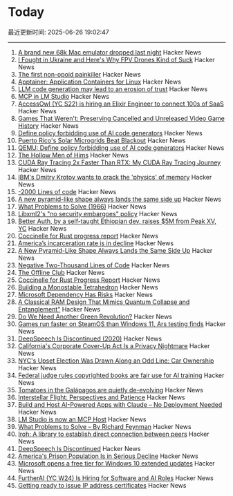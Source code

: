 # Today

最近更新时间: 2025-06-26 19:02:47

--- 
1. [A brand new 68k Mac emulator dropped last night](https://oldbytes.space/@smallsco/114747196289375530) Hacker News
2. [I Fought in Ukraine and Here's Why FPV Drones Kind of Suck](https://warontherocks.com/2025/06/i-fought-in-ukraine-and-heres-why-fpv-drones-kind-of-suck/) Hacker News
3. [The first non-opoid painkiller](https://www.worksinprogress.news/p/the-first-non-opioid-painkiller) Hacker News
4. [Apptainer: Application Containers for Linux](https://apptainer.org/) Hacker News
5. [LLM code generation may lead to an erosion of trust](https://jaysthoughts.com/aithoughts1) Hacker News
6. [MCP in LM Studio](https://lmstudio.ai/blog/lmstudio-v0.3.17) Hacker News
7. [AccessOwl (YC S22) is hiring an Elixir Engineer to connect 100s of SaaS](https://www.ycombinator.com/companies/accessowl/jobs/1shGwy2-senior-software-engineer-elixir-focus) Hacker News
8. [Games That Weren't: Preserving Cancelled and Unreleased Video Game History](https://www.gamesthatwerent.com/) Hacker News
9. [Define policy forbidding use of AI code generators](https://github.com/qemu/qemu/commit/3d40db0efc22520fa6c399cf73960dced423b048) Hacker News
10. [Puerto Rico's Solar Microgrids Beat Blackout](https://spectrum.ieee.org/puerto-rico-solar-microgrids) Hacker News
11. [QEMU: Define policy forbidding use of AI code generators](https://github.com/qemu/qemu/commit/3d40db0efc22520fa6c399cf73960dced423b048) Hacker News
12. [The Hollow Men of Hims](https://www.alexkesin.com/p/the-hollow-men-of-hims) Hacker News
13. [CUDA Ray Tracing 2x Faster Than RTX: My CUDA Ray Tracing Journey](https://karimsayedre.github.io/RTIOW.html) Hacker News
14. [IBM's Dmitry Krotov wants to crack the 'physics' of memory](https://research.ibm.com/blog/dmitry-krotov-ai-physics) Hacker News
15. [-2000 Lines of code](https://www.folklore.org/Negative_2000_Lines_Of_Code.html) Hacker News
16. [A new pyramid-like shape always lands the same side up](https://www.quantamagazine.org/a-new-pyramid-like-shape-always-lands-the-same-side-up-20250625/) Hacker News
17. [What Problems to Solve (1966)](http://genius.cat-v.org/richard-feynman/writtings/letters/problems) Hacker News
18. [Libxml2's "no security embargoes" policy](https://lwn.net/SubscriberLink/1025971/73f269ad3695186d/) Hacker News
19. [Better Auth, by a self-taught Ethiopian dev, raises $5M from Peak XV, YC](https://techcrunch.com/2025/06/25/this-self-taught-ethiopian-dev-built-an-authentication-tool-and-got-into-yc/) Hacker News
20. [Coccinelle for Rust progress report](https://www.collabora.com/news-and-blog/blog/2025/06/25/coccinelle-for-rust-progress-report/) Hacker News
21. [America’s incarceration rate is in decline](https://www.theatlantic.com/ideas/archive/2025/06/prisoner-populations-are-plummeting/683310/) Hacker News
22. [A New Pyramid-Like Shape Always Lands the Same Side Up](https://www.quantamagazine.org/a-new-pyramid-like-shape-always-lands-the-same-side-up-20250625/) Hacker News
23. [Negative Two-Thousand Lines of Code](https://www.folklore.org/StoryView.py?story=Negative_2000_Lines_Of_Code.txt) Hacker News
24. [The Offline Club](https://www.theoffline-club.com) Hacker News
25. [Coccinelle for Rust Progress Report](https://www.collabora.com/news-and-blog/blog/2025/06/25/coccinelle-for-rust-progress-report/) Hacker News
26. [Building a Monostable Tetrahedron](https://arxiv.org/abs/2506.19244) Hacker News
27. [Microsoft Dependency Has Risks](https://blog.miloslavhomer.cz/p/microsoft-dependency-has-risks) Hacker News
28. [A Classical RAM Design That Mimics Quantum Collapse and Entanglement"](https://www.qsymbolic.com) Hacker News
29. [Do We Need Another Green Revolution?](https://www.newyorker.com/magazine/2025/06/30/do-we-need-another-green-revolution) Hacker News
30. [Games run faster on SteamOS than Windows 11, Ars testing finds](https://arstechnica.com/gaming/2025/06/games-run-faster-on-steamos-than-windows-11-ars-testing-finds/) Hacker News
31. [DeepSpeech Is Discontinued (2020)](https://github.com/mozilla/DeepSpeech) Hacker News
32. [California's Corporate Cover-Up Act Is a Privacy Nightmare](https://www.eff.org/deeplinks/2025/06/californias-corporate-cover-act-privacy-nightmare) Hacker News
33. [NYC's Upset Election Was Drawn Along an Odd Line: Car Ownership](https://www.jalopnik.com/1895759/nyc-mayor-election-zohran-mamdani-won-non-car-owners/) Hacker News
34. [Federal judge rules copyrighted books are fair use for AI training](https://www.nbcnews.com/tech/tech-news/federal-judge-rules-copyrighted-books-are-fair-use-ai-training-rcna214766) Hacker News
35. [Tomatoes in the Galápagos are quietly de-evolving](https://phys.org/news/2025-06-tomatoes-galpagos-quietly-de-evolving.html) Hacker News
36. [Interstellar Flight: Perspectives and Patience](https://www.centauri-dreams.org/2025/06/25/interstellar-flight-perspectives-and-patience/) Hacker News
37. [Build and Host AI-Powered Apps with Claude – No Deployment Needed](https://www.anthropic.com/news/claude-powered-artifacts) Hacker News
38. [LM Studio is now an MCP Host](https://lmstudio.ai/blog/lmstudio-v0.3.17) Hacker News
39. [What Problems to Solve – By Richard Feynman](http://genius.cat-v.org/richard-feynman/writtings/letters/problems) Hacker News
40. [Iroh: A library to establish direct connection between peers](https://github.com/n0-computer/iroh) Hacker News
41. [DeepSpeech Is Discontinued](https://github.com/mozilla/DeepSpeech) Hacker News
42. [America's Prison Population Is in Serious Decline](https://www.theatlantic.com/ideas/archive/2025/06/prisoner-populations-are-plummeting/683310/) Hacker News
43. [Microsoft opens a free tier for Windows 10 extended updates](https://www.theregister.com/2025/06/25/microsoft_free_esu_tier/) Hacker News
44. [FurtherAI (YC W24) Is Hiring for Software and AI Roles](https://www.ycombinator.com/companies/furtherai/jobs) Hacker News
45. [Getting ready to issue IP address certificates](https://community.letsencrypt.org/t/getting-ready-to-issue-ip-address-certificates/238777) Hacker News
